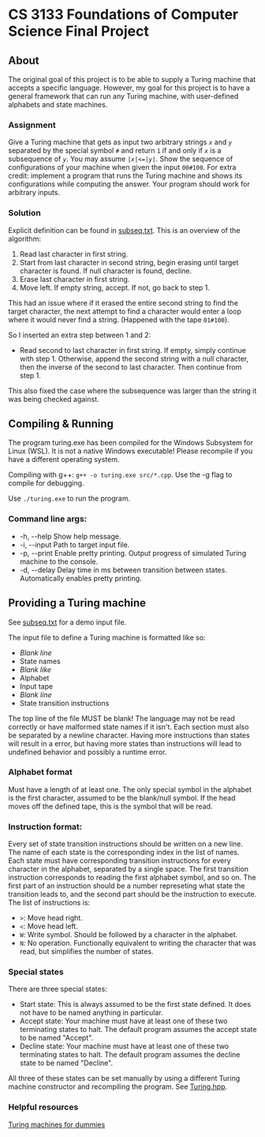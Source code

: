 # CS 3133 Foundations of Computer Science Final Project
## About
The original goal of this project is to be able to supply a Turing machine that accepts a specific language. However, my goal for this project is to have a general framework that can run any Turing machine, with user-defined alphabets and state machines.

### Assignment
Give a Turing machine that gets as input two arbitrary strings *`x`* and *`y`* separated by the special symbol *`#`* and return `1` if and only if *`x`* is a subsequence of *`y`*. You may assume `|`*`x`*`|<=|`*`y`*`|`. Show the sequence of configurations of your machine when given the input `00#100`. For extra credit: implement a program that runs the Turing machine and shows its configurations while computing the answer. Your program should work for arbitrary inputs.

### Solution
Explicit definition can be found in [subseq.txt](subseq.txt).
This is an overview of the algorithm:

1. Read last character in first string.
2. Start from last character in second string, begin erasing until target character is found. If null character is found, decline.
3. Erase last character in first string.
4. Move left. If empty string, accept. If not, go back to step 1.
 
This had an issue where if it erased the entire second string to find the target character, the next attempt to find a character would enter a loop where it would never find a string. (Happened with the tape `01#100`).

So I inserted an extra step between 1 and 2:
- Read second to last character in first string. If empty, simply continue with step 1. Otherwise, append the second string with a null character, then the inverse of the second to last character. Then continue from step 1.

This also fixed the case where the subsequence was larger than the string it was being checked against.

## Compiling & Running
The program turing.exe has been compiled for the Windows Subsystem for Linux (WSL). It is not a native Windows executable! Please recompile if you have a different operating system.

Compiling with g++: `g++ -o turing.exe src/*.cpp`. Use the -g flag to compile for debugging.

Use `./turing.exe` to run the program.

### Command line args:
- -h, --help   Show help message.
- -i, --input  Path to target input file.
- -p, --print  Enable pretty printing. Output progress of simulated Turing machine to the console.
- -d, --delay  Delay time in ms between transition between states. Automatically enables pretty printing.

## Providing a Turing machine
See [subseq.txt](subseq.txt) for a demo input file.

The input file to define a Turing machine is formatted like so:
- *Blank line*
- State names
- *Blank like*
- Alphabet
- Input tape
- *Blank line*
- State transition instructions

The top line of the file MUST be blank! The language may not be read correctly or have malformed state names if it isn't. Each section must also be separated by a newline character. Having more instructions than states will result in a error, but having more states than instructions will lead to undefined behavior and possibly a runtime error.

### Alphabet format
Must have a length of at least one. The only special symbol in the alphabet is the first character, assumed to be the blank/null symbol. If the head moves off the defined tape, this is the symbol that will be read.

### Instruction format:
Every set of state transition instructions should be written on a new line. The name of each state is the corresponding index in the list of names. Each state must have corresponding transition instructions for every character in the alphabet, separated by a single space.
The first transition instruction corresponds to reading the first alphabet symbol, and so on. The first part of an instruction should be a number represeting what state the transition leads to, and the second part should be the instruction to execute. The list of instructions is:
- `>`: Move head right.
- `<`: Move head left.
- `W`: Write symbol. Should be followed by a character in the alphabet.
- `N`: No operation. Functionally equivalent to writing the character that was read, but simplifies the number of states.

### Special states
There are three special states:
- Start state: This is always assumed to be the first state defined. It does not have to be named anything in particular.
- Accept state: Your machine must have at least one of these two terminating states to halt. The default program assumes the accept state to be named "Accept".
- Decline state: Your machine must have at least one of these two terminating states to halt. The default program assumes the decline state to be named "Decline".

All three of these states can be set manually by using a different Turing machine constructor and recompiling the program. See [Turing.hpp](Turing.hpp).

### Helpful resources
[Turing machines for dummies](https://erik-engheim.medium.com/turing-machines-for-dummies-81e8e25471b2)

